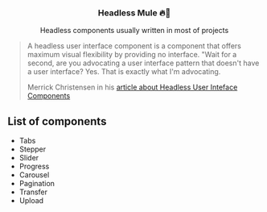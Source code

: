 <h3 align="center">
  Headless Mule 🔥🐎
</h3>

<p align="center">
  Headless components usually written in most of projects
</p>

<blockquote cite="https://www.merrickchristensen.com/articles/headless-user-interface-components/">
<p>
  A headless user interface component is a component that offers maximum visual flexibility by providing no interface. "Wait for a second, are you advocating a user interface pattern that doesn't have a user interface? Yes. That is exactly what I'm advocating.
</p>

Merrick Christensen in his [article about Headless User Inteface Components](https://www.merrickchristensen.com/articles/headless-user-interface-components/)

</blockquote>

## List of components

- Tabs
- Stepper
- Slider
- Progress
- Carousel
- Pagination
- Transfer
- Upload
